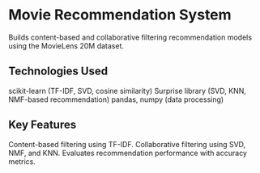# Movie Recommendation System
Builds content-based and collaborative filtering recommendation models using the MovieLens 20M dataset.

## Technologies Used
scikit-learn (TF-IDF, SVD, cosine similarity)
Surprise library (SVD, KNN, NMF-based recommendation)
pandas, numpy (data processing)

## Key Features
Content-based filtering using TF-IDF.
Collaborative filtering using SVD, NMF, and KNN.
Evaluates recommendation performance with accuracy metrics.
